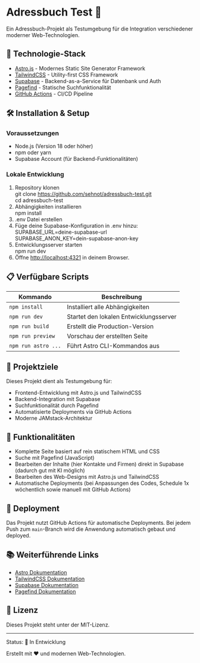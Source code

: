 # Adressbuch Test 📇

Ein Adressbuch-Projekt als Testumgebung für die Integration verschiedener moderner Web-Technologien.

## 🚀 Technologie-Stack

- [Astro.js](https://astro.build/) - Modernes Static Site Generator Framework
- [TailwindCSS](https://tailwindcss.com/) - Utility-first CSS Framework
- [Supabase](https://supabase.com/) - Backend-as-a-Service für Datenbank und Auth
- [Pagefind](https://pagefind.app/) - Statische Suchfunktionalität
- [GitHub Actions](https://github.com/features/actions) - CI/CD Pipeline

## 🛠️ Installation & Setup

### Voraussetzungen

- Node.js (Version 18 oder höher)
- npm oder yarn
- Supabase Account (für Backend-Funktionalitäten)

### Lokale Entwicklung

1. Repository klonen  
    git clone https://github.com/sehnot/adressbuch-test.git  
    cd adressbuch-test
2. Abhängigkeiten installieren  
    npm install
3. .env Datei erstellen
4. Füge deine Supabase-Konfiguration in .env hinzu:  
    SUPABASE_URL=deine-supabase-url  
    SUPABASE_ANON_KEY=dein-supabase-anon-key
5. Entwicklungsserver starten  
    npm run dev
6. Öffne <http://localhost:4321> in deinem Browser.

## 📋 Verfügbare Scripts

|Kommando           |Beschreibung                          |
|-------------------|--------------------------------------|
|`npm install`      |Installiert alle Abhängigkeiten       |
|`npm run dev`      |Startet den lokalen Entwicklungsserver|
|`npm run build`    |Erstellt die Production-Version       |
|`npm run preview`  |Vorschau der erstellten Seite         |
|`npm run astro ...`|Führt Astro CLI-Kommandos aus         |

## 🎯 Projektziele

Dieses Projekt dient als Testumgebung für:

- Frontend-Entwicklung mit Astro.js und TailwindCSS
- Backend-Integration mit Supabase
- Suchfunktionalität durch Pagefind
- Automatisierte Deployments via GitHub Actions
- Moderne JAMstack-Architektur

## 🔧 Funktionalitäten

- Komplette Seite basiert auf rein statischem HTML und CSS
- Suche mit Pagefind (JavaScript)
- Bearbeiten der Inhalte (hier Kontakte und Firmen) direkt in Supabase (dadurch gut mit KI möglich)
- Bearbeiten des Web-Designs mit Astro.js und TailwindCSS
- Automatische Deployments (bei Anpassungen des Codes, Schedule 1x wöchentlich sowie manuell mit GitHub Actions)

## 🚀 Deployment

Das Projekt nutzt GitHub Actions für automatische Deployments. Bei jedem Push zum `main`-Branch wird die Anwendung automatisch gebaut und deployed.

## 📚 Weiterführende Links

- [Astro Dokumentation](https://docs.astro.build)
- [TailwindCSS Dokumentation](https://tailwindcss.com/docs)
- [Supabase Dokumentation](https://supabase.com/docs)
- [Pagefind Dokumentation](https://pagefind.app/docs)

## 📄 Lizenz

Dieses Projekt steht unter der MIT-Lizenz.

-----

Status: 🚧 In Entwicklung

Erstellt mit ❤️ und modernen Web-Technologien.